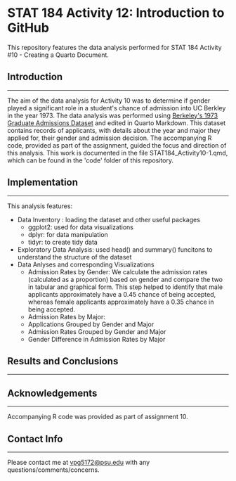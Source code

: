 # STAT 184 Activity 12: Introduction to GitHub
This repository features the data analysis performed for STAT 184 Activity #10 - Creating a Quarto Document.

## Introduction
---
The aim of the data analysis for Activity 10 was to determine if gender played a significant role in a student's chance of admission into UC Berkley in the year 1973. The data analysis was performed using [Berkeley's 1973 Graduate Admissions Dataset](https://waf.cs.illinois.edu/discovery/berkeley.csv) and edited in Quarto Markdown. This dataset contains records of applicants, with details about the year and major they applied for, their gender and admission decision. The accompanying R code, provided as part of the assignment, guided the focus and direction of this analysis. This work is documented in the file STAT184_Activity10-1.qmd, which can be found in the 'code' folder of this repository.

## Implementation
---
This analysis features:
- Data Inventory : loading the dataset and other useful packages
    - ggplot2: used for data visualizations
    - dplyr: for data manipulation
    - tidyr: to create tidy data
- Exploratory Data Analysis: used head() and summary() funcitons to understand the structure of the dataset
- Data Anlyses and corresponding Visualizations
    - Admission Rates by Gender: We calculate the admission rates (calculated as a proportion) based on gender and compare the two in tabular and graphical form. This step helped to identify that male applicants approximately have a 0.45 chance of being accepted, whereas female applicants approximately have a 0.35 chance in being accepted.
    - Admission Rates by Major:
    - Applications Grouped by Gender and Major
    - Admission Rates Grouped by Gender and Major
    - Gender Difference in Admission Rates by Major



## Results and Conclusions
---

## Acknowledgements
---
Accompanying R code was provided as part of assignment 10.

## Contact Info
---
Please contact me at vpg5172@psu.edu with any questions/comments/concerns.
